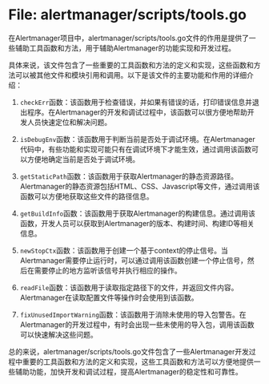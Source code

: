 # File: alertmanager/scripts/tools.go

在Alertmanager项目中，alertmanager/scripts/tools.go文件的作用是提供了一些辅助工具函数和方法，用于辅助Alertmanager的功能实现和开发过程。

具体来说，该文件包含了一些重要的工具函数和方法的定义和实现，这些函数和方法可以被其他文件和模块引用和调用。以下是该文件的主要功能和作用的详细介绍：

1. `checkErr`函数：该函数用于检查错误，并如果有错误的话，打印错误信息并退出程序。在Alertmanager的开发和调试过程中，该函数可以很方便地帮助开发人员快速定位和解决问题。

2. `isDebugEnv`函数：该函数用于判断当前是否处于调试环境。在Alertmanager代码中，有些功能和实现可能只有在调试环境下才能生效，通过调用该函数可以方便地确定当前是否处于调试环境。

3. `getStaticPath`函数：该函数用于获取Alertmanager的静态资源路径。Alertmanager的静态资源包括HTML、CSS、Javascript等文件，通过调用该函数可以方便地获取这些文件的路径信息。

4. `getBuildInfo`函数：该函数用于获取Alertmanager的构建信息。通过调用该函数，开发人员可以获取到Alertmanager的版本、构建时间、构建ID等相关信息。

5. `newStopCtx`函数：该函数用于创建一个基于context的停止信号。当Alertmanager需要停止运行时，可以通过调用该函数创建一个停止信号，然后在需要停止的地方监听该信号并执行相应的操作。

6. `readFile`函数：该函数用于读取指定路径下的文件，并返回文件内容。Alertmanager在读取配置文件等操作时会使用到该函数。

7. `fixUnusedImportWarning`函数：该函数用于消除未使用的导入包警告。在Alertmanager的开发过程中，有时会出现一些未使用的导入包，调用该函数可以快速解决这些问题。

总的来说，alertmanager/scripts/tools.go文件包含了一些Alertmanager开发过程中重要的工具函数和方法的定义和实现，这些工具函数和方法可以方便地提供一些辅助功能，加快开发和调试过程，提高Alertmanager的稳定性和可靠性。

